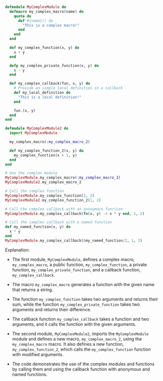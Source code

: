 ```elixir
defmodule MyComplexModule do
  defmacro my_complex_macro(name) do
    quote do
      def #{name}() do
        "This is a complex macro!"
      end
    end
  end

  def my_complex_function(x, y) do
    x + y
  end

  defp my_complex_private_function(x, y) do
    x - y
  end

  def my_complex_callback(fun, x, y) do
    # Provide an simple local definition in a callback
    def my_local_definition do
      "This is a local definition!"
    end

    fun.(x, y)
  end
end

defmodule MyComplexModule2 do
  import MyComplexModule

  my_complex_macro(:my_complex_macro_2)

  def my_complex_function_2(x, y) do
    my_complex_function(x + 1, y)
  end
end

# Use the complex module
MyComplexModule.my_complex_macro(:my_complex_macro_3)
MyComplexModule2.my_complex_macro_2

# Call the complex function
MyComplexModule.my_complex_function(1, 2)
MyComplexModule2.my_complex_function_2(1, 2)

# Call the complex callback with an anonymous function
MyComplexModule.my_complex_callback(fn(x, y) -> x * y end, 1, 2)

# Call the complex callback with a named function
def my_named_function(x, y) do
  x * y
end
MyComplexModule.my_complex_callback(&my_named_function/2, 1, 2)
```

Explanation:

* The first module, `MyComplexModule`, defines a complex macro, `my_complex_macro`, a public function, `my_complex_function`, a private function, `my_complex_private_function`, and a callback function, `my_complex_callback`.

* The macro `my_complex_macro` generates a function with the given name that returns a string.

* The function `my_complex_function` takes two arguments and returns their sum, while the function `my_complex_private_function` takes two arguments and returns their difference.

* The callback function `my_complex_callback` takes a function and two arguments, and it calls the function with the given arguments.

* The second module, `MyComplexModule2`, imports the `MyComplexModule` module and defines a new macro, `my_complex_macro_2`, using the `my_complex_macro` macro. It also defines a new function, `my_complex_function_2`, which calls the `my_complex_function` function with modified arguments.

* The code demonstrates the use of the complex modules and functions by calling them and using the callback function with anonymous and named functions.